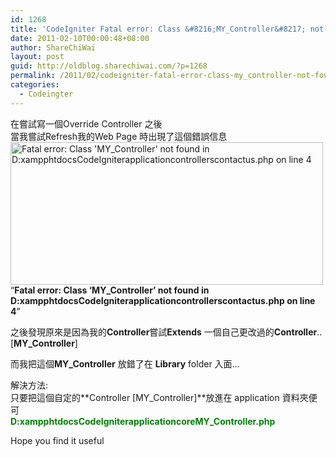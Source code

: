 ```yaml
---
id: 1268
title: 'CodeIgniter Fatal error: Class &#8216;MY_Controller&#8217; not found in D:xampphtdocsCodeIgniterapplicationcontrollerscontactus.php on line 4'
date: 2011-02-10T00:00:48+08:00
author: ShareChiWai
layout: post
guid: http://oldblog.sharechiwai.com/?p=1268
permalink: /2011/02/codeigniter-fatal-error-class-my_controller-not-found-in-dxampphtdocscodeigniterapplicationcontrollerscontactus-php-on-line-4/
categories:
  - Codeingter
---
```

在嘗試寫一個Override Controller 之後  
當我嘗試Refresh我的Web Page 時出現了這個錯誤信息  
[<img class="alignnone" title="Fatal error: Class 'MY_Controller' not found in D:xampphtdocsCodeIgniterapplicationcontrollerscontactus.php on line 4" src="https://i1.wp.com/farm5.static.flickr.com/4116/5441338616_c604f05523.jpg?resize=500%2C228" alt="Fatal error: Class 'MY_Controller' not found in D:xampphtdocsCodeIgniterapplicationcontrollerscontactus.php on line 4" width="500" height="228" data-recalc-dims="1" />](https://i1.wp.com/farm5.static.flickr.com/4116/5441338616_c604f05523.jpg)  
&#8220;**Fatal error: Class &#8216;MY_Controller&#8217; not found in D:xampphtdocsCodeIgniterapplicationcontrollerscontactus.php on line 4**&#8221;

之後發現原來是因為我的**Controller**嘗試**Extends** 一個自己更改過的**Controller**..[**MY_Controller**]

而我把這個**MY_Controller** 放錯了在 **Library** folder 入面&#8230;

解決方法:  
只要把這個自定的**Controller [MY_Controller]**放進在 application 資料夾便可  
<span style="color: #008000;"><strong> D:xampphtdocsCodeIgniterapplicationcoreMY_Controller.php</strong></span>

Hope you find it useful